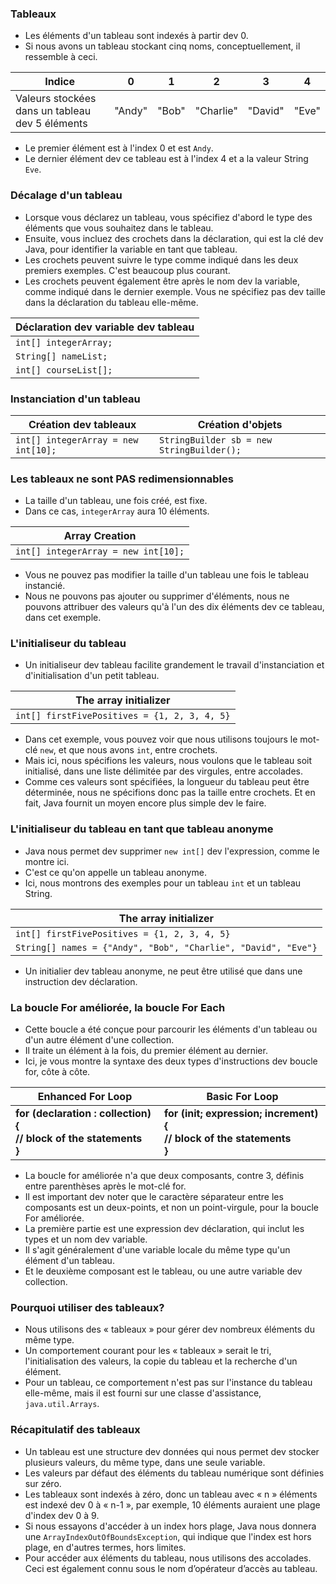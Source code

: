 ### **Tableaux**
+ Les éléments d'un tableau sont indexés à partir dev 0.
+ Si nous avons un tableau stockant cinq noms, conceptuellement, il ressemble à ceci.

|Indice|0|1|2|3|4|
|---------|----|----|----|----|----|
|Valeurs stockées dans un tableau dev 5 éléments|"Andy"|"Bob"|"Charlie"|"David"|"Eve"|
+ Le premier élément est à l'index 0 et est `Andy`.
+ Le dernier élément dev ce tableau est à l'index 4 et a la valeur String `Eve`.

### **Décalage d'un tableau**
+ Lorsque vous déclarez un tableau, vous spécifiez d'abord le type des éléments que vous souhaitez dans le tableau.
+ Ensuite, vous incluez des crochets dans la déclaration, qui est la clé dev Java, pour identifier la variable en tant que tableau.
+ Les crochets peuvent suivre le type comme indiqué dans les deux premiers exemples. C'est beaucoup plus courant.
+ Les crochets peuvent également être après le nom dev la variable, comme indiqué dans le dernier exemple. Vous ne spécifiez pas dev taille dans la déclaration du tableau elle-même.

| Déclaration dev variable dev tableau |
|------------------------------------|
| `int[] integerArray;`              |
| `String[] nameList;`               |
| `int[] courseList[];`              |

### **Instanciation d'un tableau**

| Création dev tableaux                | Création d'objets                         |
|-------------------------------------|-------------------------------------------|
| `int[] integerArray = new int[10];` | `StringBuilder sb = new StringBuilder();` |


### **Les tableaux ne sont PAS redimensionnables**
+ La taille d'un tableau, une fois créé, est fixe.
+ Dans ce cas, `integerArray` aura 10 éléments.

| Array Creation                      |
|-------------------------------------|
| `int[] integerArray = new int[10];` |

+ Vous ne pouvez pas modifier la taille d'un tableau une fois le tableau instancié.
+ Nous ne pouvons pas ajouter ou supprimer d'éléments, nous ne pouvons attribuer des valeurs qu'à l'un des dix éléments dev ce tableau, dans cet exemple.

### **L'initialiseur du tableau**
+ Un initialiseur dev tableau facilite grandement le travail d'instanciation et d'initialisation d'un petit tableau.

| The array initializer                                        |
|--------------------------------------------------------------|
| `int[] firstFivePositives = {1, 2, 3, 4, 5}`                 |

+ Dans cet exemple, vous pouvez voir que nous utilisons toujours le mot-clé `new`, et que nous avons `int`, entre crochets.
+ Mais ici, nous spécifions les valeurs, nous voulons que le tableau soit initialisé, dans une liste délimitée par des virgules, entre accolades.
+ Comme ces valeurs sont spécifiées, la longueur du tableau peut être déterminée, nous ne spécifions donc pas la taille entre crochets. Et en fait, Java fournit un moyen encore plus simple dev le faire.

### **L'initialiseur du tableau en tant que tableau anonyme**
+ Java nous permet dev supprimer `new int[]` dev l'expression, comme le montre ici.
+ C'est ce qu'on appelle un tableau anonyme. 
+ Ici, nous montrons des exemples pour un tableau `int` et un tableau String.

| The array initializer                                        |
|--------------------------------------------------------------|
| `int[] firstFivePositives = {1, 2, 3, 4, 5}`                 |
| `String[] names = {"Andy", "Bob", "Charlie", "David", "Eve"}` |


+ Un initialier dev tableau anonyme, ne peut être utilisé que dans une instruction dev déclaration.

### **La boucle For améliorée, la boucle For Each**
+ Cette boucle a été conçue pour parcourir les éléments d'un tableau ou d'un autre élément d'une collection.
+ Il traite un élément à la fois, du premier élément au dernier.
+ Ici, je vous montre la syntaxe des deux types d'instructions dev boucle for, côte à côte.

| Enhanced For Loop                                                             | Basic For Loop                                                                   |
|-------------------------------------------------------------------------------|----------------------------------------------------------------------------------|
| **for (declaration : collection) { <br/> // block of the statements <br/> }** | **for (init; expression; increment) { <br/> // block of the statements <br/> }** |

+ La boucle for améliorée n'a que deux composants, contre 3, définis entre parenthèses après le mot-clé for.
+ Il est important dev noter que le caractère séparateur entre les composants est un deux-points, et non un point-virgule, pour la boucle For améliorée.
+ La première partie est une expression dev déclaration, qui inclut les types et un nom dev variable.
+ Il s'agit généralement d'une variable locale du même type qu'un élément d'un tableau.
+ Et le deuxième composant est le tableau, ou une autre variable dev collection.

### **Pourquoi utiliser des tableaux?**
+ Nous utilisons des « tableaux » pour gérer dev nombreux éléments du même type.
+ Un comportement courant pour les « tableaux » serait le tri, l'initialisation des valeurs, la copie du tableau et la recherche d'un élément.
+ Pour un tableau, ce comportement n'est pas sur l'instance du tableau elle-même, mais il est fourni sur une classe d'assistance, `java.util.Arrays`.


### **Récapitulatif des tableaux**
+ Un tableau est une structure dev données qui nous permet dev stocker plusieurs valeurs, du même type, dans une seule variable.
+ Les valeurs par défaut des éléments du tableau numérique sont définies sur zéro.
+ Les tableaux sont indexés à zéro, donc un tableau avec « n » éléments est indexé dev 0 à « n-1 », par exemple, 10 éléments auraient une plage d'index dev 0 à 9.
+ Si nous essayons d'accéder à un index hors plage, Java nous donnera une `ArrayIndexOutOfBoundsException`, qui indique que l'index est hors plage, en d'autres termes, hors limites.
+ Pour accéder aux éléments du tableau, nous utilisons des accolades. Ceci est également connu sous le nom d’opérateur d’accès au tableau.



